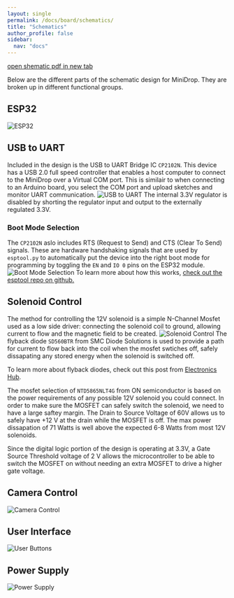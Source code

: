 ```yaml
---
layout: single
permalink: /docs/board/schematics/
title: "Schematics"
author_profile: false
sidebar:
  nav: "docs"
---
```

<a href="{{site.baseurl}}/docs/board/assets/ESP32MiniDrop_Schematics_A02.pdf" target="_blank">open shematic pdf in new tab</a>

Below are the different parts of the schematic design for MiniDrop. They are broken up in different functional groups.

## ESP32
![ESP32]({{site.baseurl}}/docs/board/assets/ESP32.jpg)
## USB to UART
Included in the design is the USB to UART Bridge IC `CP2102N`. This device has a USB 2.0 full speed controller that enables a host computer to connect to the MiniDrop over a Virtual COM port. This is similair to when connecting to an Arduino board, you select the COM port and upload sketches and monitor UART communication. 
![USB to UART]({{site.baseurl}}/docs/board/assets/UARTbridge.jpg)
The internal 3.3V regulator is disabled by shorting the regulator input and output to the externally regulated 3.3V.

### Boot Mode Selection
The `CP2102N` aslo includes RTS (Request to Send) and CTS (Clear To Send) signals. These are hardware handshaking signals that are used by `esptool.py` to automatically put the device into the right boot mode for programming by toggling the `EN` and `IO 0` pins on the ESP32 module.
![Boot Mode Selection]({{site.baseurl}}/docs/board/assets/BootSelection.jpg)
To learn more about how this works, [check out the esptool repo on github.](https://github.com/espressif/esptool)

## Solenoid Control
The method for controlling the 12V solenoid is a simple N-Channel Mosfet used as a low side driver: connecting the solenoid coil to ground, allowing current to flow and the magnetic field to be created. 
![Solenoid Control]({{site.baseurl}}/docs/board/assets/Solenoid.jpg)
The flyback diode `SD560BTR` from SMC Diode Solutions is used to provide a path for current to flow back into the coil when the mosfet swtiches off, safely dissapating any stored energy when the solenoid is switched off. 

To learn more about flyback diodes, check out this post from [Electronics Hub](https://www.electronicshub.org/flyback-diode-or-freewheeling-diode/).

The mosfet selection of `NTD5865NLT4G` from ON semiconductor is based on the power requirements of any possible 12V solenoid you could connect. In order to make sure the MOSFET can safely switch the solenoid, we need to have a large saftey margin. The Drain to Source Voltage of 60V allows us to safely have +12 V at the drain while the MOSFET is off. The max power dissapation of 71 Watts is well above the expected 6-8 Watts from most 12V solenoids.

Since the digital logic portion of the design is operating at 3.3V, a Gate Source Threshold voltage of 2 V allows the microcontroller to be able to switch the MOSFET on without needing an extra MOSFET to drive a higher gate voltage.

## Camera Control
![Camera Control]({{site.baseurl}}/docs/board/assets/cameracontrol.jpg)
## User Interface
![User Buttons]({{site.baseurl}}/docs/board/assets/userbuttons.jpg)
## Power Supply
![Power Supply]({{site.baseurl}}/docs/board/assets/powersupply.jpg.jpg)